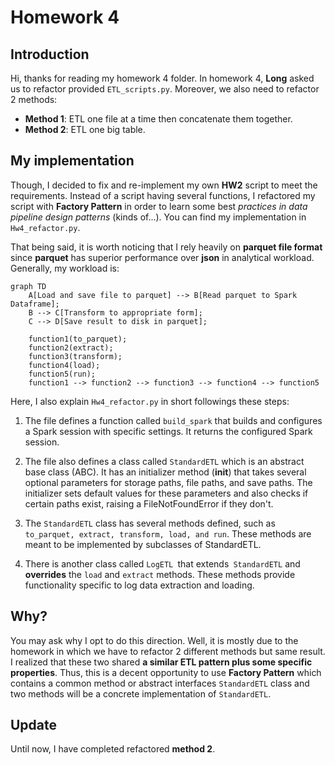 # Homework 4
## Introduction
Hi, thanks for reading my homework 4 folder. In homework 4, **Long** asked us to refactor provided `ETL_scripts.py`. Moreover, we also need to
refactor 2 methods:
- **Method 1**: ETL one file at a time then concatenate them together.
- **Method 2**: ETL one big table.

## My implementation
Though, I decided to fix and re-implement my own **HW2** script to meet the requirements. Instead of a script having several functions,
I refactored my script with **Factory Pattern** in order to learn some best *practices in data pipeline design patterns* (kinds of...). You can
find my implementation in `Hw4_refactor.py`.

That being said, it is worth noticing that I rely heavily on **parquet file format** since **parquet** has superior performance over **json** in 
analytical workload. Generally, my workload is:


```mermaid
graph TD
    A[Load and save file to parquet] --> B[Read parquet to Spark Dataframe];
    B --> C[Transform to appropriate form];
    C --> D[Save result to disk in parquet];
    
    function1(to_parquet);
    function2(extract);
    function3(transform);
    function4(load);
    function5(run);
    function1 --> function2 --> function3 --> function4 --> function5

```

Here, I also explain `Hw4_refactor.py` in short followings these steps:

1. The file defines a function called `build_spark` that builds and configures a Spark session with specific settings. It returns the configured Spark session.

2. The file also defines a class called `StandardETL` which is an abstract base class (ABC). It has an initializer method (__init__) that takes several optional parameters for storage paths, file paths, and save paths.
The initializer sets default values for these parameters and also checks if certain paths exist, raising a FileNotFoundError if they don't.

3. The `StandardETL` class has several methods defined, such as `to_parquet, extract, transform, load, and run`. These methods are meant to be implemented by subclasses of StandardETL.

4. There is another class called `LogETL `that extends` StandardETL` and **overrides** the `load` and `extract` methods. 
These methods provide functionality specific to log data extraction and loading.

## Why?
You may ask why I opt to do this direction. Well, it is mostly due to the homework in which we have to refactor 2 different methods but same result. 
I realized that these two shared **a similar ETL pattern plus some specific properties**. Thus, this is a decent opportunity to use **Factory Pattern**
which contains a common method or abstract interfaces `StandardETL` class and two methods will be a concrete implementation of `StandardETL`.

## Update
Until now, I have completed refactored **method 2**.
